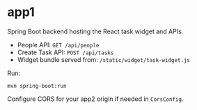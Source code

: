 # app1

Spring Boot backend hosting the React task widget and APIs.

- People API: `GET /api/people`
- Create Task API: `POST /api/tasks`
- Widget bundle served from: `/static/widget/task-widget.js`

Run:

```
mvn spring-boot:run
```

Configure CORS for your app2 origin if needed in `CorsConfig`.